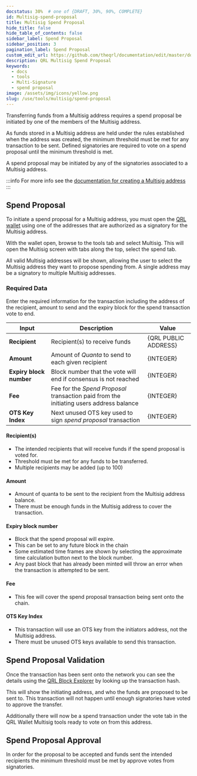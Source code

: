 ```yaml
---
docstatus: 30%  # one of {DRAFT, 30%, 90%, COMPLETE}
id: Multisig-spend-proposal
title: Multisig Spend Proposal
hide_title: false
hide_table_of_contents: false
sidebar_label: Spend Proposal
sidebar_position: 3
pagination_label: Spend Proposal
custom_edit_url: https://github.com/theqrl/documentation/edit/master/docs/basics/what-is-qrl.md
description: QRL Multisig Spend Proposal
keywords:
  - docs
  - tools
  - Multi-Signature
  - spend proposal
image: /assets/img/icons/yellow.png
slug: /use/tools/multisig/spend-proposal
---
```



Transferring funds from a Multisig address requires a spend proposal be initiated by one of the members of the Multisig address.

As funds stored in a Multisig address are held under the rules established when the address was created, the minimum threshold must be met for any transaction to be sent. Defined signatories are required to vote on a spend proposal until the minimum threshold is met.

A spend proposal may be initiated by any of the signatories associated to a Multisig address.

:::info
For more info see the [documentation for creating a Multisig address](/use/tools/Multisig/generate)
:::

## Spend Proposal

To initiate a spend proposal for a Multisig address, you must open the [QRL wallet](https://wallet.theqrl.org) using one of the addresses that are authorized as a signatory for the Multisig address.


With the wallet open, browse to the tools tab and select Multisig. This will open the Multisig screen with tabs along the top, select the spend tab.

All valid Multisig addresses will be shown, allowing the user to select the Multisig address they want to propose spending from. A single address may be a signatory to multiple Multisig addresses.


### Required Data

Enter the required information for the transaction including the address of the recipient, amount to send and the expiry block for the spend transaction vote to end.

| Input | Description | Value | 
| --- | --- | ---- | 
|**Recipient** | Recipient(s) to receive funds | {QRL PUBLIC ADDRESS} |
|**Amount** | Amount of $Quanta$ to send to each given recipient | {INTEGER} |
|**Expiry block number** | Block number that the vote will end if consensus is not reached | {INTEGER} |
|**Fee** | Fee for the *Spend Proposal* transaction paid from the initiating users address balance | {INTEGER} |
|**OTS Key Index**| Next unused OTS key used to sign *spend proposal* transaction | {INTEGER} |


#### Recipient(s)

- The intended recipients that will receive funds if the spend proposal is voted for.
- Threshold must be met for any funds to be transferred.
- Multiple recipients may be added (up to 100)

#### Amount

- Amount of quanta to be sent to the recipient from the Multisig address balance. 
- There must be enough funds in the Multisig address to cover the transaction.

#### Expiry block number

- Block that the spend proposal will expire. 
- This can be set to any future block in the chain
- Some estimated time frames are shown by selecting the approximate time calculation button next to the block number. 
- Any past block that has already been minted will throw an error when the transaction is attempted to be sent.

#### Fee

- This fee will cover the spend proposal transaction being sent onto the chain.

#### OTS Key Index

- This transaction will use an OTS key from the initiators address, not the Multisig address. 
- There must be unused OTS keys available to send this transaction.

## Spend Proposal Validation

Once the transaction has been sent onto the network you can see the details using the [QRL Block Explorer](https://explorer.theqrl.org) by looking up the transaction hash.

This will show the initiating address, and who the funds are proposed to be sent to. This transaction will not happen until enough signatories have voted to approve the transfer.

Additionally there will now be a spend transaction under the vote tab in the QRL Wallet Multisig tools ready to vote on from this address.

## Spend Proposal Approval

In order for the proposal to be accepted and funds sent the intended recipients the minimum threshold must be met by approve votes from signatories. 
